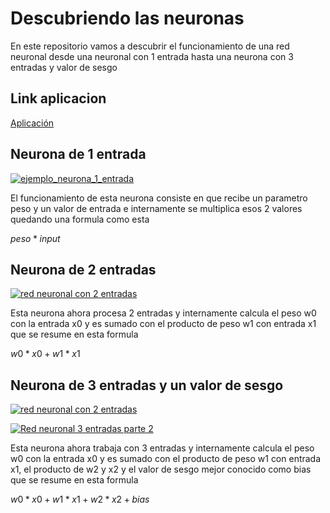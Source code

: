 # Descubriendo las neuronas

En este repositorio vamos a descubrir el funcionamiento de una red neuronal desde una neuronal con 1 entrada hasta una neurona con 3 entradas y valor de sesgo

## Link aplicacion

[Aplicación](https://oscarpostos-streamlit-neuronal-network-app-lucclw.streamlit.app)

## Neurona de 1 entrada

[![ejemplo_neurona_1_entrada](https://subir-imagen.com/images/2023/01/10/Captura-de-pantalla-2023-01-10-102055.png "ejemplo_neurona_1_entrada")](https://subir-imagen.com/images/2023/01/10/Captura-de-pantalla-2023-01-10-102055.png "ejemplo_neurona_1_entrada")

El funcionamiento de esta neurona consiste en que recibe un parametro peso y un valor de entrada e internamente se multiplica esos 2 valores
quedando una formula como esta

$peso * input$

## Neurona de 2 entradas

[![red neuronal con 2 entradas](https://subir-imagen.com/images/2023/01/10/Captura-de-pantalla-2023-01-10-102743.png "red neuronal con 2 entradas")](https://subir-imagen.com/images/2023/01/10/Captura-de-pantalla-2023-01-10-102743.png "red neuronal con 2 entradas")

Esta neurona ahora procesa 2 entradas y internamente calcula el peso w0 con la entrada x0 y es sumado con el producto de peso w1 con entrada x1 que se resume en esta formula

$w0 * x0+w1 * x1$

## Neurona de 3 entradas y un valor de sesgo

[![red neuronal con 2 entradas](https://subir-imagen.com/images/2023/01/10/Captura-de-pantalla-2023-01-10-103133.png "red neuronal con 3 entradas")](https://subir-imagen.com/images/2023/01/10/Captura-de-pantalla-2023-01-10-103133.png "red neuronal con 3 entradas")

[![Red neuronal 3 entradas parte 2](https://subir-imagen.com/images/2023/01/10/Captura-de-pantalla-2023-01-10-104148.png "Red neuronal 3 entradas parte 2")](https://subir-imagen.com/images/2023/01/10/Captura-de-pantalla-2023-01-10-104148.png "Red neuronal 3 entradas parte 2")

Esta neurona ahora trabaja con 3 entradas y internamente calcula el peso w0 con la entrada x0 y es sumado con el producto de peso w1 con entrada x1, el producto de w2 y x2 y el valor de sesgo mejor conocido como bias que se resume en esta formula

$w0 * x0 + w1 * x1 + w2 * x2 + bias$
